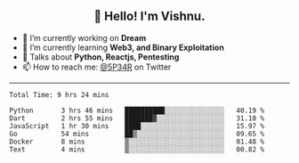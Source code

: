 <h2 align="center">👋 Hello! I'm Vishnu.</h2>


- 🔭 I’m currently working on **Dream**
- 🌱 I’m currently learning **Web3, and Binary Exploitation**
- 💬 Talks about **Python, Reactjs, Pentesting**
- 📫 How to reach me: [@5P34R](https://twitter.com/Vishnu27302693) on Twitter

---
<!--START_SECTION:waka-->

```text
Total Time: 9 hrs 24 mins

Python       3 hrs 46 mins   ██████████░░░░░░░░░░░░░░░   40.19 %
Dart         2 hrs 55 mins   ███████▓░░░░░░░░░░░░░░░░░   31.10 %
JavaScript   1 hr 30 mins    ████░░░░░░░░░░░░░░░░░░░░░   15.97 %
Go           54 mins         ██▒░░░░░░░░░░░░░░░░░░░░░░   09.65 %
Docker       8 mins          ▒░░░░░░░░░░░░░░░░░░░░░░░░   01.48 %
Text         4 mins          ▒░░░░░░░░░░░░░░░░░░░░░░░░   00.82 %
```

<!--END_SECTION:waka-->
